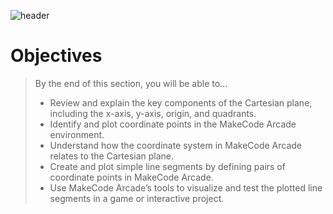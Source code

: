 ![header](assets/header.png)

# Objectives

> By the end of this section, you will be able to...
> - Review and explain the key components of the Cartesian plane, including the x-axis, y-axis, origin, and quadrants.
> - Identify and plot coordinate points in the MakeCode Arcade environment.
> - Understand how the coordinate system in MakeCode Arcade relates to the Cartesian plane.
> - Create and plot simple line segments by defining pairs of coordinate points in MakeCode Arcade.
> - Use MakeCode Arcade’s tools to visualize and test the plotted line segments in a game or interactive project.